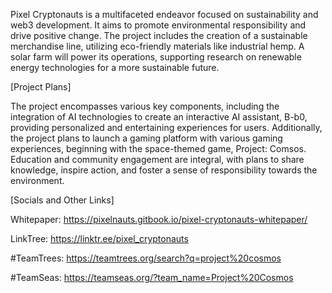 Pixel Cryptonauts is a multifaceted endeavor focused on sustainability and web3 development. It aims to promote environmental responsibility and drive positive change. 
The project includes the creation of a sustainable merchandise line, utilizing eco-friendly materials like industrial hemp. A solar farm will power its operations, 
supporting research on renewable energy technologies for a more sustainable future.

[Project Plans]

The project encompasses various key components, including the integration of AI technologies to create an interactive AI assistant, B-b0, providing personalized and entertaining experiences for users. 
Additionally, the project plans to launch a gaming platform with various gaming experiences, beginning with the space-themed game, Project: Comsos. 
Education and community engagement are integral, with plans to share knowledge, inspire action, and foster a sense of responsibility towards the environment.

[Socials and Other Links]

Whitepaper:
https://pixelnauts.gitbook.io/pixel-cryptonauts-whitepaper/

LinkTree:
https://linktr.ee/pixel_cryptonauts

#TeamTrees:
https://teamtrees.org/search?q=project%20cosmos

#TeamSeas:
https://teamseas.org/?team_name=Project%20Cosmos
